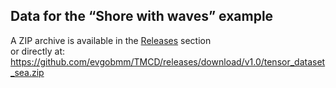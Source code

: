 ## Data for the “Shore with waves” example

A ZIP archive is available in the [Releases](/evgobmm/TMCD/releases) section  
or directly at: <https://github.com/evgobmm/TMCD/releases/download/v1.0/tensor_dataset_sea.zip>



